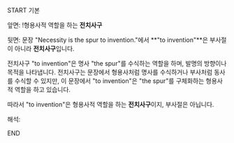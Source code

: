 START
기본

앞면:
!형용사적 역할을 하는 **전치사구**


뒷면:
문장 "Necessity is the spur to invention."에서 **"to invention"**은 부사절이 아니라 **전치사구**입니다.

전치사구 "to invention"은 명사 "the spur"를 수식하는 역할을 하며, 발명의 방향이나 목적을 나타냅니다. 전치사구는 문장에서 형용사처럼 명사를 수식하거나 부사처럼 동사를 수식할 수 있지만, 이 문장에서 "to invention"은 "the spur"를 구체화하는 형용사적 역할을 하고 있습니다.

따라서 "to invention"은 형용사적 역할을 하는 **전치사구**이지, 부사절은 아닙니다.


해석:

<!--ID: 1725499983076-->
END